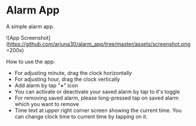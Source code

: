 # Alarm App
A simple alarm app.

![App Screenshot](https://github.com/arjuna30/alarm_app/tree/master/assets/screenshot.png =200x)

How to use the app:
 - For adjusting minute, drag the clock horizontally
 - For adjusting hour, drag the clock vertically
 - Add alarm by tap "**+**" icon
 - You can activate or deactivate your saved alarm by tap to it's
   toggle
 - For removing saved alarm, please long-pressed tap on saved alarm
   which you want to remove
 - Time text at upper right corner screen showing the current time. You
   can change clock time to current time by tapping on it.
